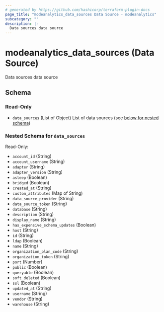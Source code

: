 ```yaml
---
# generated by https://github.com/hashicorp/terraform-plugin-docs
page_title: "modeanalytics_data_sources Data Source - modeanalytics"
subcategory: ""
description: |-
  Data sources data source
---
```


# modeanalytics_data_sources (Data Source)

Data sources data source



<!-- schema generated by tfplugindocs -->
## Schema

### Read-Only

- `data_sources` (List of Object) List of data sources (see [below for nested schema](#nestedatt--data_sources))

<a id="nestedatt--data_sources"></a>
### Nested Schema for `data_sources`

Read-Only:

- `account_id` (String)
- `account_username` (String)
- `adapter` (String)
- `adapter_version` (String)
- `asleep` (Boolean)
- `bridged` (Boolean)
- `created_at` (String)
- `custom_attributes` (Map of String)
- `data_source_provider` (String)
- `data_source_token` (String)
- `database` (String)
- `description` (String)
- `display_name` (String)
- `has_expensive_schema_updates` (Boolean)
- `host` (String)
- `id` (String)
- `ldap` (Boolean)
- `name` (String)
- `organization_plan_code` (String)
- `organization_token` (String)
- `port` (Number)
- `public` (Boolean)
- `queryable` (Boolean)
- `soft_deleted` (Boolean)
- `ssl` (Boolean)
- `updated_at` (String)
- `username` (String)
- `vendor` (String)
- `warehouse` (String)
